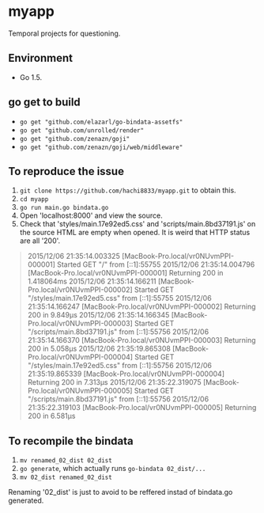 # myapp
Temporal projects for questioning. 

## Environment
- Go 1.5. 

## go get to build

- `go get "github.com/elazarl/go-bindata-assetfs"`
- `go get "github.com/unrolled/render"`
- `go get "github.com/zenazn/goji"`
- `go get "github.com/zenazn/goji/web/middleware"`

## To reproduce the issue

1. `git clone https://github.com/hachi8833/myapp.git` to obtain this.
2. `cd myapp`
3. `go run main.go bindata.go`
4. Open 'localhost:8000' and view the source.
5. Check that 'styles/main.17e92ed5.css' and 'scripts/main.8bd37191.js' on the source HTML are empty when opened. It is weird that HTTP status are all '200'.

>    2015/12/06 21:35:14.003325 [MacBook-Pro.local/vr0NUvmPPI-000001] Started GET "/" from [::1]:55755
>   2015/12/06 21:35:14.004796 [MacBook-Pro.local/vr0NUvmPPI-000001] Returning 200 in 1.418064ms
>   2015/12/06 21:35:14.166211 [MacBook-Pro.local/vr0NUvmPPI-000002] Started GET "/styles/main.17e92ed5.css" from [::1]:55755
>   2015/12/06 21:35:14.166247 [MacBook-Pro.local/vr0NUvmPPI-000002] Returning 200 in 9.849µs
>   2015/12/06 21:35:14.166345 [MacBook-Pro.local/vr0NUvmPPI-000003] Started GET "/scripts/main.8bd37191.js" from [::1]:55756
>   2015/12/06 21:35:14.166370 [MacBook-Pro.local/vr0NUvmPPI-000003] Returning 200 in 5.058µs
>   2015/12/06 21:35:19.865308 [MacBook-Pro.local/vr0NUvmPPI-000004] Started GET "/styles/main.17e92ed5.css" from [::1]:55756
>   2015/12/06 21:35:19.865339 [MacBook-Pro.local/vr0NUvmPPI-000004] Returning 200 in 7.313µs
>   2015/12/06 21:35:22.319075 [MacBook-Pro.local/vr0NUvmPPI-000005] Started GET "/scripts/main.8bd37191.js" from [::1]:55756
>   2015/12/06 21:35:22.319103 [MacBook-Pro.local/vr0NUvmPPI-000005] Returning 200 in 6.581µs

## To recompile the bindata

1. `mv renamed_02_dist 02_dist`
2. `go generate`, which actually runs `go-bindata 02_dist/...`
3. `mv 02_dist renamed_02_dist`

Renaming '02_dist' is just to avoid to be reffered instad of bindata.go generated.
